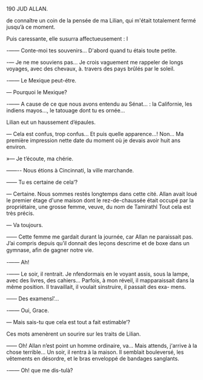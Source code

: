 190 JUD ALLAN.

de connaître un coin de la pensée de ma Lilian, qui m'était totalement
fermé jusqu’à ce moment.

Puis caressante, elle susurra affectueusement : I

-—— Conte-moi tes souvenirs... D'abord quand tu étais toute petite.

-— Je ne me souviens pas... Je crois vaguement me rappeler de longs
voyages, avec des chevaux, à. travers des pays brûlés par le soleil.

-—— Le Mexique peut-étre.

— Pourquoi le Mexique?

-—— A cause de ce que nous avons entendu au Sénat... : la Californie, les
indiens mayos..., le tatouage dont tu es ornée...

Lilian eut un haussement d’épaules.

— Cela est confus, trop confus... Et puis quelle apparence...! Non... Ma
première impression nette date du moment où je devais avoir huit ans
environ.

»— Je t’écoute, ma chérie.

——-- Nous étions à Cincinnati, la ville marchande.

—— Tu es certaine de cela‘?

— Certaine. Nous sommes restés longtemps dans cette cité. Allan avait
loué le premier étage d'une maison dont le rez-de-chaussée était occupé par
la propriétaire, une grosse femme, veuve, du nom de Tamirathl Tout cela
est très précis.

— Va toujours.

—— Cette femme me gardait durant la journée, car Allan ne paraissait pas.
J’ai compris depuis qu’il donnait des leçons descrime et de boxe dans un
gymnase, aﬁn de gagner notre vie.

-—— Ah!

-—— Le soir, il rentrait. Je nfendormais en le voyant assis, sous la lampe,
avec des livres, des cahiers... Parfois, à mon réveil, il mapparaissait dans
la même position. Il travaillait, il voulait sinstruire, il passait des exa-
mens.

—— Des examensî’...

-—— Oui, Grace.

— Mais sais-tu que cela est tout a fait estimable‘?

Ces mots amenèrent un sourire sur les traits de Lilian.

—— Oh! Allan n’est point un homme ordinaire, va... Mais attends, j‘arrive
à la chose terrible... Un soir, il rentra à la maison. Il semblait bouleversé,
les vêtements en désordre, et le bras enveloppé de bandages sanglants.

-—— Oh! que me dis-tulà?

